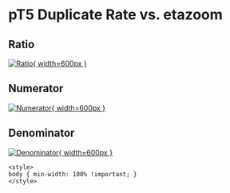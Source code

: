 # pT5 Duplicate Rate vs. etazoom

## Ratio

[![Ratio](../mtv/var/pT5_duplrate_etazoom.png){ width=600px }](../mtv/var/pT5_duplrate_etazoom.pdf)

## Numerator

[![Numerator](../mtv/num/pT5_duplrate_etazoom_num.png){ width=600px }](../mtv/num/pT5_duplrate_etazoom_num.pdf)

## Denominator

[![Denominator](../mtv/den/pT5_duplrate_etazoom_den.png){ width=600px }](../mtv/den/pT5_duplrate_etazoom_den.pdf)


``` {=html}
<style>
body { min-width: 100% !important; }
</style>
```
